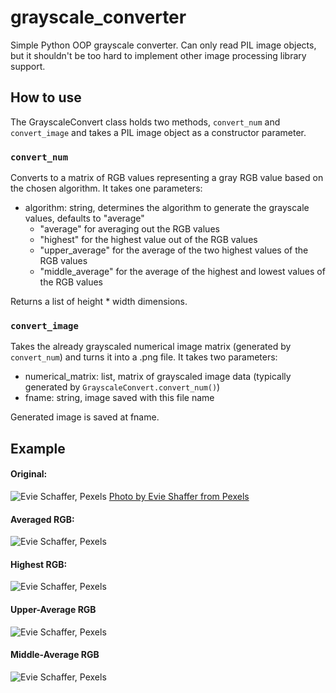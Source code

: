 # grayscale_converter
Simple Python OOP grayscale converter. Can only read PIL image objects, but it shouldn't be too hard to implement other image processing library support. 

## How to use
The GrayscaleConvert class holds two methods, `convert_num` and `convert_image` and takes a PIL image object as a constructor parameter.
### `convert_num`
Converts to a matrix of RGB values representing a gray RGB value based on the chosen algorithm. It takes one parameters:
  * algorithm: string, determines the algorithm to generate the grayscale values, defaults to "average"
    * "average" for averaging out the RGB values
    * "highest" for the highest value out of the RGB values
    * "upper_average" for the average of the two highest values of the RGB values
    * "middle_average" for the average of the highest and lowest values of the RGB values
   
Returns a list of height * width dimensions.

### `convert_image`
Takes the already grayscaled numerical image matrix (generated by `convert_num`) and turns it into a .png file. It takes two parameters:
  * numerical_matrix: list, matrix of grayscaled image data (typically generated by `GrayscaleConvert.convert_num()`)
  * fname: string, image saved with this file name

Generated image is saved at fname.


## Example
#### Original:
![Evie Schaffer, Pexels](https://github.com/rkosova/grayscale_converter/blob/main/exmp/p_e_schaffer_small.jpg) 
[Photo by Evie Shaffer from Pexels](https://www.pexels.com/photo/pink-grey-and-white-petaled-flowers-clip-art-2395251/)


#### Averaged RGB:
![Evie Schaffer, Pexels](https://github.com/rkosova/grayscale_converter/blob/main/exmp/p_e_schaffer_small_avg.png) 

#### Highest RGB:
![Evie Schaffer, Pexels](https://github.com/rkosova/grayscale_converter/blob/main/exmp/p_e_schaffer_small_hgh.png) 

#### Upper-Average RGB
![Evie Schaffer, Pexels](https://github.com/rkosova/grayscale_converter/blob/main/exmp/p_e_schaffer_small_uavg.png)

#### Middle-Average RGB
![Evie Schaffer, Pexels](https://github.com/rkosova/grayscale_converter/blob/main/exmp/p_e_schaffer_small_mavg.png)


